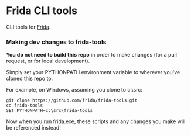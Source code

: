 # Frida CLI tools

CLI tools for [Frida](http://www.frida.re).

### Making dev changes to frida-tools

**You do not need to build this repo** in order to make changes (for a pull 
request, or for local development).

Simply set your PYTHONPATH environment variable to wherever you've cloned
this repo to. 

For example, on Windows, assuming you clone to c:\src:

    git clone https://github.com/frida/frida-tools.git
    cd frida-tools
    SET PYTHONPATH=c:\src\frida-tools

Now when you run frida.exe, these scripts and any changes you make will be
referenced instead!
